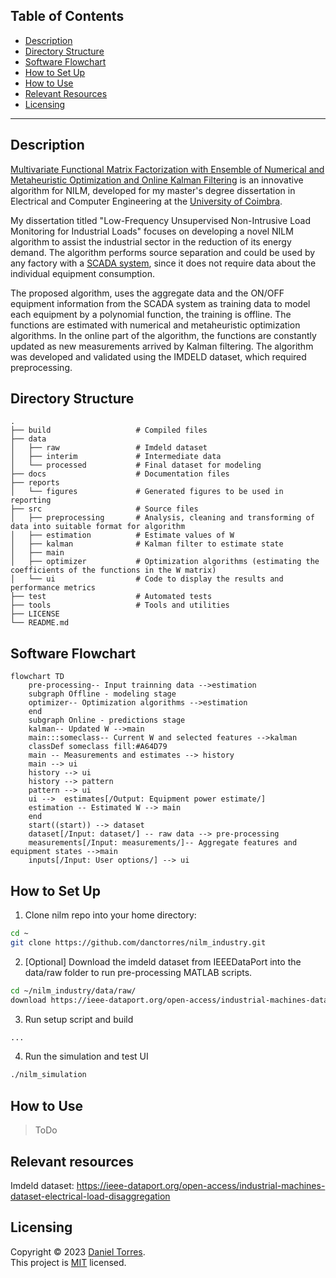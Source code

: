 Table of Contents
------

* [Description](#description)
* [Directory Structure](#directory-structure)
* [Software Flowchart](#software-flowchart)
* [How to Set Up](#how-to-set-up)
* [How to Use](#how-to-use)
* [Relevant Resources](#relevant-resources)
* [Licensing](#licensing)
---


Description
------
[Multivariate Functional Matrix Factorization with Ensemble of Numerical and Metaheuristic Optimization and Online Kalman Filtering](https://github.com/danctorres/nilm_disseration) is an innovative algorithm for NILM, developed for my master's degree dissertation in Electrical and Computer Engineering at the [University of Coimbra](https://www.uc.pt/).

My dissertation titled "Low-Frequency Unsupervised Non-Intrusive Load Monitoring for Industrial Loads" focuses on developing a novel NILM algorithm to assist the industrial sector in the reduction of its energy demand. The algorithm performs source separation and could be used by any factory with a [SCADA system](https://en.wikipedia.org/wiki/SCADA), since it does not require data about the individual equipment consumption.


The proposed algorithm, uses the aggregate data and the ON/OFF equipment information from the SCADA system as training data to model each equipment by a polynomial function, the training is offline. The functions are estimated with numerical and metaheuristic optimization algorithms. In the online part of the algorithm, the functions are constantly updated as new measurements arrived by Kalman filtering.
The algorithm was developed and validated using the IMDELD dataset, which required preprocessing.


Directory Structure
------
    .
    ├── build                   # Compiled files
    ├── data
    │   ├── raw                 # Imdeld dataset
    │   ├── interim             # Intermediate data
    │   └── processed           # Final dataset for modeling
    ├── docs                    # Documentation files
    ├── reports					
    │   └── figures             # Generated figures to be used in reporting 
    ├── src                     # Source files
    │   ├── preprocessing       # Analysis, cleaning and transforming of data into suitable format for algorithm
    │   ├── estimation          # Estimate values of W
    │   ├── kalman              # Kalman filter to estimate state
    │   ├── main
    │   ├── optimizer           # Optimization algorithms (estimating the coefficients of the functions in the W matrix)
    │   └── ui                  # Code to display the results and performance metrics
    ├── test                    # Automated tests
    ├── tools                   # Tools and utilities
    ├── LICENSE
    └── README.md


Software Flowchart
------
```mermaid
flowchart TD
    pre-processing-- Input trainning data -->estimation
    subgraph Offline - modeling stage
    optimizer-- Optimization algorithms -->estimation
    end
    subgraph Online - predictions stage
    kalman-- Updated W -->main
    main:::someclass-- Current W and selected features -->kalman
    classDef someclass fill:#A64D79
    main -- Measurements and estimates --> history
    main --> ui
    history --> ui
    history --> pattern
    pattern --> ui
    ui -->  estimates[/Output: Equipment power estimate/]
    estimation -- Estimated W --> main
    end
    start((start)) --> dataset
    dataset[/Input: dataset/] -- raw data --> pre-processing
    measurements[/Input: measurements/]-- Aggregate features and equipment states -->main
    inputs[/Input: User options/] --> ui
```
  

How to Set Up
------
1. Clone nilm repo into your home directory:
``` bash
cd ~
git clone https://github.com/danctorres/nilm_industry.git
```
2. [Optional] Download the imdeld dataset from IEEEDataPort into the data/raw folder to run pre-processing MATLAB scripts.
``` bash
cd ~/nilm_industry/data/raw/
download https://ieee-dataport.org/open-access/industrial-machines-dataset-electrical-load-disaggregation
```
3. Run setup script and build
``` bash
...
```
4. Run the simulation and test UI
``` bash
./nilm_simulation
```

How to Use
------
> ToDo


Relevant resources
------
Imdeld dataset: https://ieee-dataport.org/open-access/industrial-machines-dataset-electrical-load-disaggregation

Licensing
------
Copyright © 2023 [Daniel Torres](https://github.com/danctorres).<br />
This project is [MIT](https://github.com/danctorres/nilm_disseration/blob/main/LICENSE) licensed.

